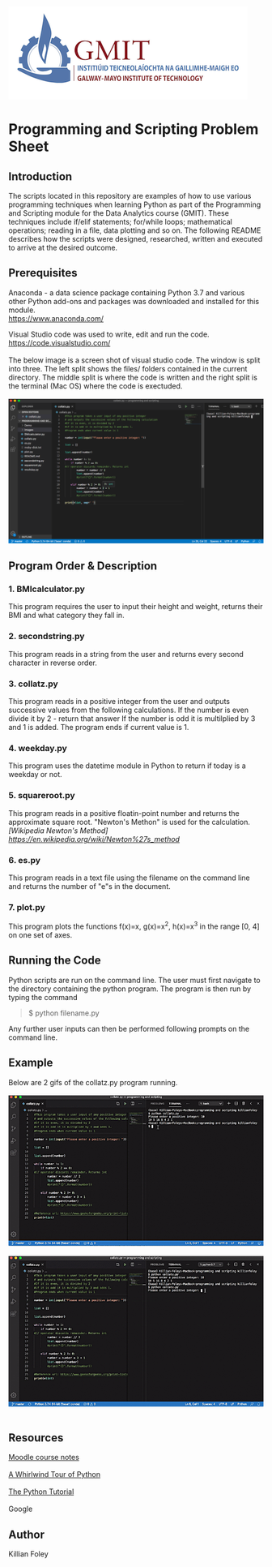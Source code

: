 ![GMIT Logo](Images/GMIT_Logo.png)

# Programming and Scripting Problem Sheet


## Introduction
The scripts located in this repository are examples of how to use various programming techniques when learning Python as part of the Programming and Scripting module for the Data Analytics course (GMIT). These techniques include if/elif statements; for/while loops; mathematical operations; reading in a file, data plotting and so on. The following README describes how the scripts were designed, researched, written and executed to arrive at the desired outcome. 


## Prerequisites
Anaconda - a data science package containing Python 3.7 and various other Python add-ons and packages was downloaded and installed for this module.<br/>https://www.anaconda.com/

Visual Studio code was used to write, edit and run the code.
<br/>https://code.visualstudio.com/
<br/>
<br/>The below image is a screen shot of visual studio code. The window is split into three. The left split shows the files/ folders contained in the current directory. The middle split is where the code is written and the right split is the terminal (Mac OS) where the code is exectuded.
<br/>
<br/>![VSC screenshot](Images/visualstudiocode.png)

## Program Order & Description

### 1. BMIcalculator.py
This program requires the user to input their height and weight, returns their BMI and what category they fall in.

### 2. secondstring.py
This program reads in a string from the user and returns every second character in reverse order.

### 3. collatz.py
This program reads in a positive integer from the user and outputs successive values from the following calculations.
If the number is even divide it by 2 - return that answer
If the number is odd it is multilplied by 3 and 1 is added. 
The program ends if current value is 1.

### 4. weekday.py
This program uses the datetime module in Python to return if today is a weekday or not.

### 5. squareroot.py
This program reads in a positive floatin-point number and returns the approximate square root. "Newton's Methon" is used for the calculation. *[Wikipedia Newton's Method] https://en.wikipedia.org/wiki/Newton%27s_method*

### 6. es.py
This program reads in a text file using the filename on the command line and returns the number of "e"s in the document. 

### 7. plot.py
This program plots the functions f(x)=x, g(x)=x<sup>2</sup>, h(x)=x<sup>3</sup> in the range [0, 4] on one set of axes.


## Running the Code
Python scripts are run on the command line. The user must first navigate to the directory containing the python program. The program is then run by typing the command<br/>

> $ python filename.py

Any further user inputs can then be performed following prompts on the command line.

## Example
Below are 2 gifs of the collatz.py program running.
<br/>
<br/>
![collatz1.gif](Demo/collatz1.gif)
<br/>
<br/>
![collatz2.gif](Demo/collatz2.gif)
<br/><br/>
## Resources
[Moodle course notes](https://learnonline.gmit.ie/course/view.php?id=1598)
<br/>
<br/>
[A Whirlwind Tour of Python](https://www.oreilly.com/programming/free/files/a-whirlwind-tour-of-python.pdf)
<br/>
<br/>
[The Python Tutorial](https://docs.python.org/3.7/tutorial/index.html)
<br/>
<br/>
Google
<br/>
## Author
Killian Foley
